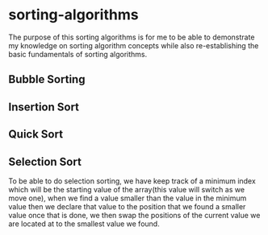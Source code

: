 # sorting-algorithms
The purpose of this sorting algorithms is for me to be able to demonstrate my knowledge on sorting algorithm concepts while also re-establishing the basic fundamentals of sorting algorithms.

## Bubble Sorting

## Insertion Sort

## Quick Sort

## Selection Sort

To be able to do selection sorting, we have keep track of a minimum index which will be the starting value of the array(this value will switch as we move one), when we find a value smaller than the value in the minimum value then we declare that value to the position that we found a smaller value once that is done, we then swap the positions of the current value we are located at to the smallest value we found.
